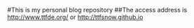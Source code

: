 #This is my personal blog repository
##The access address is http://www.ttfde.org/  or http://ttfsnow.github.io 